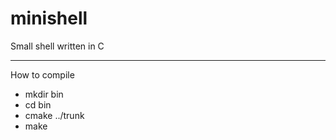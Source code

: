minishell
=========

Small shell written in C 

---------
How to compile 

- mkdir bin
- cd bin
- cmake ../trunk
- make
